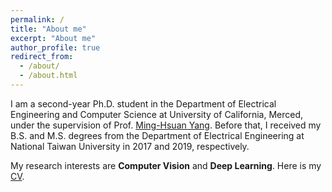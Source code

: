 ```yaml
---
permalink: /
title: "About me"
excerpt: "About me"
author_profile: true
redirect_from: 
  - /about/
  - /about.html
---
```


I am a second-year Ph.D. student in the Department of Electrical Engineering and Computer Science at University of California, Merced, under the supervision of Prof. [Ming-Hsuan Yang](http://faculty.ucmerced.edu/mhyang/).
Before that, I received my B.S. and M.S. degrees from the Department of Electrical Engineering at National Taiwan University in 2017 and 2019, respectively.

My research interests are **Computer Vision** and **Deep Learning**. Here is my [CV](https://wenz116.github.io/files/Yi-Wen_Chen_cv.pdf).
